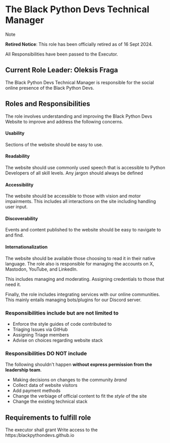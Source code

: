 # The Black Python Devs Technical Manager

> [!NOTE]
>
> **Retired Notice**: This role has been officially retired as of 16 Sept 2024.
>
> All Responsibilities have been passed to the Executor.

## Current Role Leader: Oleksis Fraga

The Black Python Devs Technical Manager is responsible for the social online presence of the Black Python Devs.

## Roles and Responsibilities

The role involves understanding and improving the Black Python Devs Website to improve and address the following concerns.

#### Usability

Sections of the website should be easy to use.

#### Readability

The website should use commonly used speech that is accessible to Python Developers of all skill levels. Any jargon should always be defined

#### Accessibility

The website should be accessible to those with vision and motor impairments. This includes all interactions on the site including handling user input.

#### Discoverability

Events and content published to the website should be easy to navigate to and find.

#### Internationalization

The website should be available those choosing to read it in their native language.
The role also is responsible for managing the accounts on X, Mastodon, YouTube, and LinkedIn.

This includes managing and moderating. Assigning credentials to those that need it.

Finally, the role includes integrating services with our online communities. This mainly entails managing bots/plugins for our Discord server.

### Responsibilities include but are not limited to

- Enforce the style guides of code contributed to
- Triaging Issues via GitHub
- Assigning Triage members
- Advise on choices regarding website stack

### Responsibilities DO NOT include

The following shouldn't happen **without express permission from the leadership team**.

- Making decisions on changes to the community _brand_
- Collect data of website visitors
- Add payment methods
- Change the verbiage of official content to fit the _style_ of the site
- Change the existing technical stack

## Requirements to fulfill role

The executor shall grant Write access to the https:/blackpythondevs.github.io
